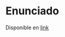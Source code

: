 # Enunciado

Disponible en [link](https://docs.google.com/document/d/12N_c8TVGHS-sgG2IIeO5alYMrvPNeiW19bv_vgVc8xY/edit#)
